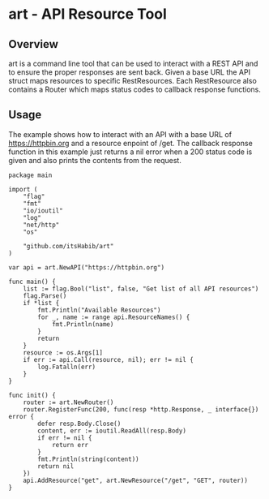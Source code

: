 # art - API Resource Tool

## Overview
art is a command line tool that can be used to interact with a REST API and to ensure the proper
responses are sent back. Given a base URL the API struct maps resources to specific
RestResources. Each RestResource also contains a Router which maps status codes to
callback response functions. 

## Usage
The example shows how to interact with  an API with a base URL of https://httpbin.org and a resource enpoint of /get.
The callback response function in this example just returns a nil error when a 200 status code
is given and also prints the contents from the request. 

```golang
package main

import (
	"flag"
	"fmt"
	"io/ioutil"
	"log"
	"net/http"
	"os"

	"github.com/itsHabib/art"
)

var api = art.NewAPI("https://httpbin.org")

func main() {
	list := flag.Bool("list", false, "Get list of all API resources")
	flag.Parse()
	if *list {
		fmt.Println("Available Resources")
		for _, name := range api.ResourceNames() {
			fmt.Println(name)
		}
		return
	}
	resource := os.Args[1]
	if err := api.Call(resource, nil); err != nil {
		log.Fatalln(err)
	}
}

func init() {
	router := art.NewRouter()
	router.RegisterFunc(200, func(resp *http.Response, _ interface{}) error {
		defer resp.Body.Close()
		content, err := ioutil.ReadAll(resp.Body)
		if err != nil {
			return err
		}
		fmt.Println(string(content))
		return nil
	})
	api.AddResource("get", art.NewResource("/get", "GET", router))
}
```

